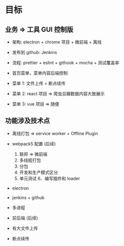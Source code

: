 # 目标

## 业务 => 工具 GUI 控制版

- 架构: electron + chrome 项目 + 微前端 + 离线
- 发布到 github: Jenkins
- 流程: prettier + eslint + githook + mocha + 测试覆盖率

- 首页菜单，菜单内容后端控制
- 菜单 1: 文件上传 + 断点续传
- 菜单 2: react 项目 => 爬虫豆瓣数据内容大致展示
- 菜单 3: vue 项目 => 随便

## 功能涉及技术点

- 离线打包 => service worker + Offline Plugin
- webpack5 配置 (后续)

  1. 联邦 => 微前端
  2. 多线程打包
  3. 分包
  4. 开发和生产模式区分
  5. 单元测试
     6、编写插件和 loader

- electron
- jenkins + github
- 多进程
- 前后端 (后续)
- 有大文件上传
- 断点续传
